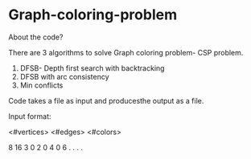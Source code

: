 # Graph-coloring-problem

About the code?

There are 3 algorithms to solve Graph coloring problem- CSP problem.

1. DFSB- Depth first search with backtracking
2. DFSB with arc consistency
3. Min conflicts

Code takes a file as input and producesthe output as a file.

Input format:

<#vertices> <#edges> <#colors>
<list of edges>

8       16      3
0       2
0       4
0       6
.
.
.
.


